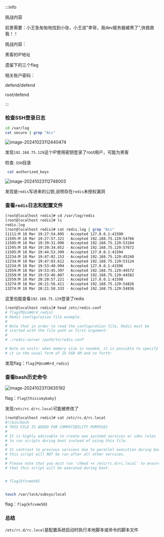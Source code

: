 :::info

挑战内容

前景需要：小王急匆匆地找到小张，小王说"李哥，我dev服务器被黑了",快救救我！！



挑战内容：

黑客的IP地址

遗留下的三个flag



相关账户密码：

defend/defend

root/defend

:::

### 检查SSH登录日志

```bash
cd /var/log
cat secure | grep "Acc"
```

![image-20241023112440474](https://dabai1-1316520326.cos.ap-shanghai.myqcloud.com/img/image-20241023112440474.png)

发现`192.168.75.129`这个IP使用密钥登录了root用户，可能为黑客

检查`.SSH`目录

```bash
 cat authorized_keys
```

![image-20241023112748003](https://dabai1-1316520326.cos.ap-shanghai.myqcloud.com/img/image-20241023112748003.png)

发现是`redis`写进来的公钥,说明存在`redis`未授权漏洞

### 查看`redis`日志和配置文件

```bash
[root@localhost redis]# cd /var/log/redis
[root@localhost redis]# ls
redis.log
[root@localhost redis]# cat redis.log | grep "Acc"
11111:M 18 Mar 19:27:54.895 - Accepted 127.0.0.1:41590
11595:M 18 Mar 19:27:57.321 - Accepted 192.168.75.129:54766
11595:M 18 Mar 19:39:31.996 - Accepted 192.168.75.129:53104
11595:M 18 Mar 19:39:34.052 - Accepted 192.168.75.129:57672
11595:M 18 Mar 19:44:53.399 - Accepted 127.0.0.1:41594
12234:M 18 Mar 19:47:02.153 - Accepted 192.168.75.129:45240
12234:M 18 Mar 19:47:03.612 - Accepted 192.168.75.129:53124
12234:M 18 Mar 19:53:40.994 - Accepted 127.0.0.1:41596
12559:M 18 Mar 19:53:45.397 - Accepted 192.168.75.129:44572
12559:M 18 Mar 19:53:46.807 - Accepted 192.168.75.129:44582
12559:M 18 Mar 20:20:57.221 - Accepted 127.0.0.1:41598
13274:M 18 Mar 20:21:56.411 - Accepted 192.168.75.129:54826
13274:M 18 Mar 20:21:58.333 - Accepted 192.168.75.129:54836
```

这里也能查看`192.168.75.129`登录了redis

```bash
[root@localhost redis]# head /etc/redis.conf
# flag{P@ssW0rd_redis}
# Redis configuration file example.
#
# Note that in order to read the configuration file, Redis must be
# started with the file path as first argument:
#
# ./redis-server /path/to/redis.conf

# Note on units: when memory size is needed, it is possible to specify
# it in the usual form of 1k 5GB 4M and so forth:
```

发现flag：`flag{P@ssW0rd_redis}`

### 查看bash历史命令

![image-20241023113635192](https://dabai1-1316520326.cos.ap-shanghai.myqcloud.com/img/image-20241023113635192.png)

flag：`flag{thisismybaby}`

发现`/etc/rc.d/rc.local`可能被修改了

```bash
[root@localhost redis]# cat /etc/rc.d/rc.local
#!/bin/bash
# THIS FILE IS ADDED FOR COMPATIBILITY PURPOSES
#
# It is highly advisable to create own systemd services or udev rules
# to run scripts during boot instead of using this file.
#
# In contrast to previous versions due to parallel execution during boot
# this script will NOT be run after all other services.
#
# Please note that you must run 'chmod +x /etc/rc.d/rc.local' to ensure
# that this script will be executed during boot.


# flag{kfcvme50}


touch /var/lock/subsys/local
```

flag：`flag{kfcvme50}`

### 总结

`/etc/rc.d/rc.local`是配置系统启动时执行本地脚本或命令的脚本文件